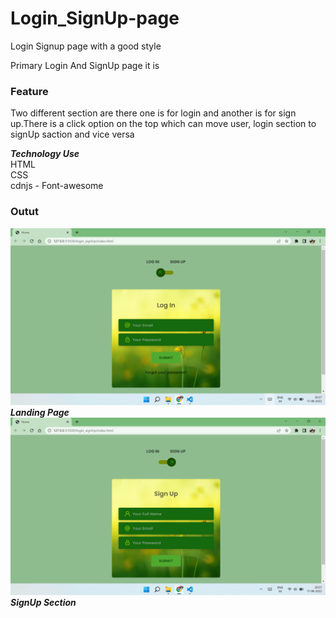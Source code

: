 # Login_SignUp-page
Login Signup page with a good style 

Primary Login And SignUp page it is

### Feature
Two different section are there one is for login and another is for sign up.There is a click option on the top which can move user, login section to signUp saction and vice versa

***Technology Use***
<br>HTML
<br>CSS
<br>cdnjs - Font-awesome

### Outut
![Alt text](output1.png?raw=true "Landing Page")
***Landing Page***
![Alt text](output2.png?raw=true "SignUp Section")
***SignUp Section***

